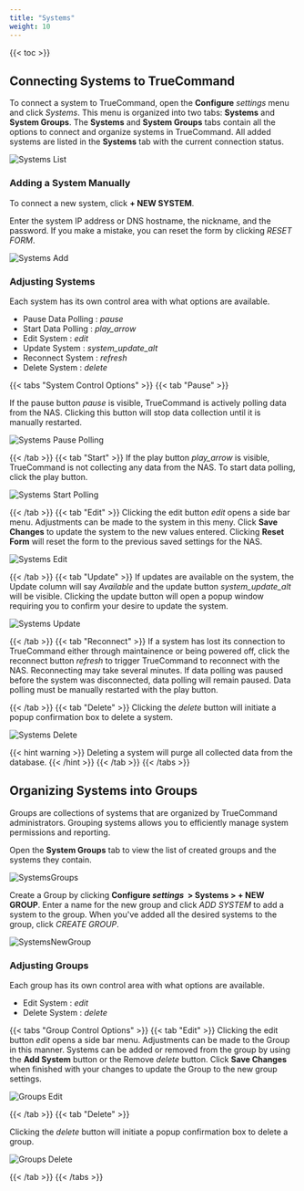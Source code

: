 ```yaml
---
title: "Systems"
weight: 10
---
```


{{< toc >}}

## Connecting Systems to TrueCommand

To connect a system to TrueCommand, open the **Configure** <i class="material-icons" aria-hidden="true" title="Settings">settings</i> menu and click *Systems*.
This menu is organized into two tabs: **Systems** and **System Groups**.
The **Systems** and **System Groups** tabs contain all the options to connect and organize systems in TrueCommand.
All added systems are listed in the **Systems** tab with the current connection status.

![Systems List](/images/TrueCommand/2.0/SystemsPage.png "Systems List")


### Adding a System Manually

To connect a new system, click **+ NEW SYSTEM**.

Enter the system IP address or DNS hostname, the nickname, and the password.
If you make a mistake, you can reset the form by clicking *RESET FORM*.

![Systems Add](/images/TrueCommand/2.0/SystemsAddNew.png "Systems Add")

### Adjusting Systems

Each system has its own control area with what options are available.

+ Pause Data Polling : <i class="material-icons" aria-hidden="true" title="Pause Data Polling">pause</i>
+ Start Data Polling : <i class="material-icons" aria-hidden="true" title="Start Data Polling">play_arrow</i>
+ Edit System : <i class="material-icons" aria-hidden="true" title="Configure">edit</i>
+ Update System : <i class="material-icons" aria-hidden="true" title="System Update">system_update_alt</i>
+ Reconnect System : <i class="material-icons" aria-hidden="true" title="Refresh">refresh</i>
+ Delete System : <i class="material-icons" aria-hidden="true" title="Delete">delete</i>

{{< tabs "System Control Options" >}}
{{< tab "Pause" >}}

If the pause button <i class="material-icons" aria-hidden="true" title="Pause Data Polling">pause</i> is visible, TrueCommand is actively polling data from the NAS.  Clicking this button will stop data collection until it is manually restarted.

![Systems Pause Polling](/images/TrueCommand/2.0/SystemsPausePollingSystem.png "Systems Pause Polling")

{{< /tab >}}
{{< tab "Start" >}}
If the play button <i class="material-icons" aria-hidden="true" title="Start Data Polling">play_arrow</i> is visible, TrueCommand is not collecting any data from the NAS.  To start data polling, click the play button.

![Systems Start Polling](/images/TrueCommand/2.0/SystemsStartPollingSystem.png "Systems Start Polling")

{{< /tab >}}
{{< tab "Edit" >}}
Clicking the edit button <i class="material-icons" aria-hidden="true" title="Configure">edit</i> opens a side bar menu.  Adjustments can be made to the system in this meny.  Click **Save Changes** to update the system to the new values entered. 
Clicking **Reset Form** will reset the form to the previous saved settings for the NAS.

![Systems Edit](/images/TrueCommand/2.0/SystemsEditSystem.png "Systems Edit")

{{< /tab >}}
{{< tab "Update" >}}
If updates are available on the system, the Update column will say *Available* and the update button <i class="material-icons" aria-hidden="true" title="System Update">system_update_alt</i> will be visible. 
Clicking the update button will open a popup window requiring you to confirm your desire to update the system.

![Systems Update](/images/TrueCommand/2.0/SystemsUpdateNAS.png "Systems Update")

{{< /tab >}}
{{< tab "Reconnect" >}}
If a system has lost its connection to TrueCommand either through maintainence or being powered off, click the reconnect button <i class="material-icons" aria-hidden="true" title="Refresh">refresh</i> to trigger TrueCommand to reconnect with the NAS.  Reconnecting may take several minutes.  If data polling was paused before the system was disconnected, data polling will remain paused. Data polling must be manually restarted with the play button.

{{< /tab >}}
{{< tab "Delete" >}}
Clicking the <i class="material-icons" aria-hidden="true" title="Delete">delete</i> button will initiate a popup confirmation box to delete a system.

![Systems Delete](/images/TrueCommand/2.0/SystemsDeleteSystem.png "Systems Delete")

{{< hint warning >}}
Deleting a system will purge all collected data from the database.
{{< /hint >}}
{{< /tab >}}
{{< /tabs >}}

## Organizing Systems into Groups

Groups are collections of systems that are organized by TrueCommand administrators.
Grouping systems allows you to efficiently manage system permissions and reporting.

Open the **System Groups** tab to view the list of created groups and the systems they contain.

![SystemsGroups](/images/TrueCommand/2.0/SystemsGroups.png "System Groups")

Create a Group by clicking **Configure <i class="material-icons" aria-hidden="true" title="Settings">settings</i>&nbsp; > Systems > + NEW GROUP**.
Enter a name for the new group and click *ADD SYSTEM* to add a system to the group.
When you've added all the desired systems to the group, click *CREATE GROUP*.

![SystemsNewGroup](/images/TrueCommand/2.0/SystemsGroupsNewGroup.png "New System Group")

### Adjusting Groups

Each group has its own control area with what options are available.

+ Edit System : <i class="material-icons" aria-hidden="true" title="Configure">edit</i>
+ Delete System : <i class="material-icons" aria-hidden="true" title="Delete">delete</i>

{{< tabs "Group Control Options" >}}
{{< tab "Edit" >}}
Clicking the edit button <i class="material-icons" aria-hidden="true" title="Configure">edit</i> opens a side bar menu.  Adjustments can be made to the Group in this manner.  Systems can be added or removed from the group by using the **Add System** button or the Remove <i class="material-icons" aria-hidden="true" title="Delete">delete</i> button.  Click **Save Changes** when finished with your changes to update the Group to the new group settings.

![Groups Edit](/images/TrueCommand/2.0/SystemsGroupsEditGroup.png "Groups Edit")

{{< /tab >}}
{{< tab "Delete" >}}

Clicking the <i class="material-icons" aria-hidden="true" title="Delete">delete</i> button will initiate a popup confirmation box to delete a group. 

![Groups Delete](/images/TrueCommand/2.0/SystemsGroupsDeleteGroup.png "Group Delete")

{{< /tab >}}
{{< /tabs >}}

